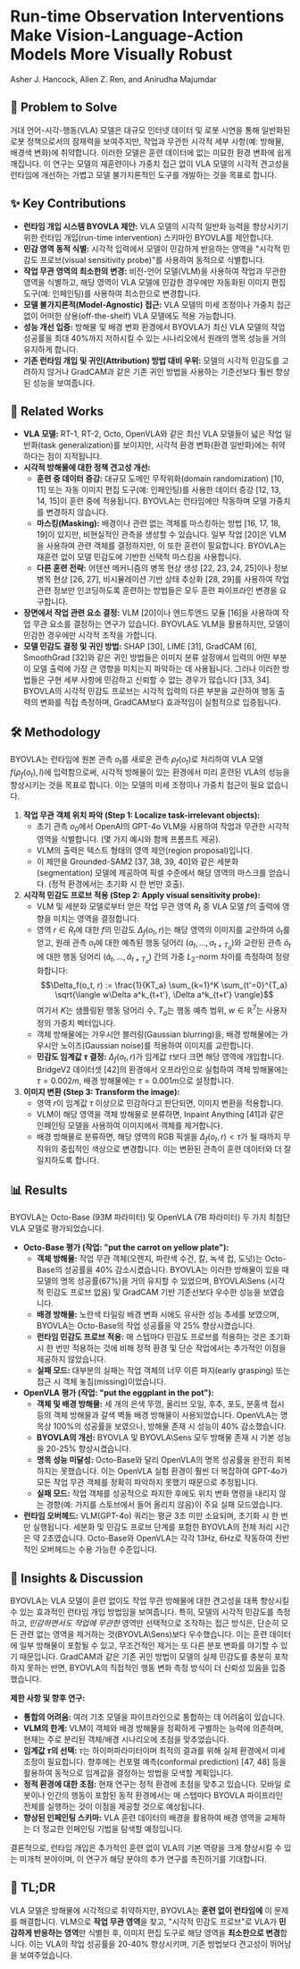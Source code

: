 # Run-time Observation Interventions Make Vision-Language-Action Models More Visually Robust

Asher J. Hancock, Allen Z. Ren, and Anirudha Majumdar

## 🧩 Problem to Solve

거대 언어-시각-행동(VLA) 모델은 대규모 인터넷 데이터 및 로봇 시연을 통해 일반화된 로봇 정책으로서의 잠재력을 보여주지만, 작업과 무관한 시각적 세부 사항(예: 방해물, 배경색 변화)에 취약합니다. 이러한 모델은 훈련 데이터에 없는 미묘한 환경 변화에 쉽게 깨집니다. 이 연구는 모델의 재훈련이나 가중치 접근 없이 VLA 모델의 시각적 견고성을 런타임에 개선하는 가볍고 모델 불가지론적인 도구를 개발하는 것을 목표로 합니다.

## ✨ Key Contributions

- **런타임 개입 시스템 BYOVLA 제안:** VLA 모델의 시각적 일반화 능력을 향상시키기 위한 런타임 개입(run-time intervention) 스키마인 BYOVLA를 제안합니다.
- **민감 영역 동적 식별:** 시각적 입력에서 모델이 민감하게 반응하는 영역을 "시각적 민감도 프로브(visual sensitivity probe)"를 사용하여 동적으로 식별합니다.
- **작업 무관 영역의 최소한의 변경:** 비전-언어 모델(VLM)을 사용하여 작업과 무관한 영역을 식별하고, 해당 영역이 VLA 모델에 민감한 경우에만 자동화된 이미지 편집 도구(예: 인페인팅)를 사용하여 최소한으로 변경합니다.
- **모델 불가지론적(Model-Agnostic) 접근:** VLA 모델의 미세 조정이나 가중치 접근 없이 어떠한 상용(off-the-shelf) VLA 모델에도 적용 가능합니다.
- **성능 개선 입증:** 방해물 및 배경 변화 환경에서 BYOVLA가 최신 VLA 모델의 작업 성공률을 최대 40%까지 저하시킬 수 있는 시나리오에서 원래의 명목 성능을 거의 유지하게 합니다.
- **기존 런타임 개입 및 귀인(Attribution) 방법 대비 우위:** 모델의 시각적 민감도를 고려하지 않거나 GradCAM과 같은 기존 귀인 방법을 사용하는 기준선보다 훨씬 향상된 성능을 보여줍니다.

## 📎 Related Works

- **VLA 모델:** RT-1, RT-2, Octo, OpenVLA와 같은 최신 VLA 모델들이 넓은 작업 일반화(task generalization)를 보이지만, 시각적 환경 변화(환경 일반화)에는 취약하다는 점이 지적됩니다.
- **시각적 방해물에 대한 정책 견고성 개선:**
  - **훈련 중 데이터 증강:** 대규모 도메인 무작위화(domain randomization) [10, 11] 또는 자동 이미지 편집 도구(예: 인페인팅)를 사용한 데이터 증강 [12, 13, 14, 15]이 훈련 중에 적용됩니다. BYOVLA는 런타임에만 작동하며 모델 가중치를 변경하지 않습니다.
  - **마스킹(Masking):** 배경이나 관련 없는 객체를 마스킹하는 방법 [16, 17, 18, 19]이 있지만, 비현실적인 관측을 생성할 수 있습니다. 일부 작업 [20]은 VLM을 사용하여 관련 객체를 결정하지만, 이 또한 훈련이 필요합니다. BYOVLA는 재훈련 없이 모델 민감도에 기반한 선택적 마스킹을 사용합니다.
  - **다른 훈련 전략:** 어텐션 메커니즘의 병목 현상 생성 [22, 23, 24, 25]이나 정보 병목 현상 [26, 27], 비시뮬레이션 기반 상태 추상화 [28, 29]를 사용하여 작업 관련 정보만 인코딩하도록 훈련하는 방법들은 모두 훈련 파이프라인 변경을 요구합니다.
- **장면에서 작업 관련 요소 결정:** VLM [20]이나 엔드투엔드 모듈 [16]을 사용하여 작업 무관 요소를 결정하는 연구가 있습니다. BYOVLA도 VLM을 활용하지만, 모델이 민감한 경우에만 시각적 조작을 가합니다.
- **모델 민감도 결정 및 귀인 방법:** SHAP [30], LIME [31], GradCAM [6], SmoothGrad [32]와 같은 귀인 방법들은 이미지 분류 설정에서 입력의 어떤 부분이 모델 출력에 가장 큰 영향을 미치는지 파악하는 데 사용됩니다. 그러나 이러한 방법들은 구현 세부 사항에 민감하고 신뢰할 수 없는 경우가 많습니다 [33, 34]. BYOVLA의 시각적 민감도 프로브는 시각적 입력의 다른 부분을 교란하여 행동 출력의 변화를 직접 측정하며, GradCAM보다 효과적임이 실험적으로 입증됩니다.

## 🛠️ Methodology

BYOVLA는 런타임에 원본 관측 $o_t$를 새로운 관측 $\rho_f(o_t)$로 처리하여 VLA 모델 $f(\rho_f(o_t), l)$에 입력함으로써, 시각적 방해물이 있는 환경에서 미리 훈련된 VLA의 성능을 향상시키는 것을 목표로 합니다. 이는 모델의 미세 조정이나 가중치 접근이 필요 없습니다.

1. **작업 무관 객체 위치 파악 (Step 1: Localize task-irrelevant objects):**
   - 초기 관측 $o_0$에서 OpenAI의 GPT-4o VLM을 사용하여 작업과 무관한 시각적 영역을 식별합니다. (몇 가지 예시와 함께 프롬프트 제공).
   - VLM의 출력은 텍스트 형태의 영역 제안(region proposal)입니다.
   - 이 제안을 Grounded-SAM2 [37, 38, 39, 40]와 같은 세분화(segmentation) 모델에 제공하여 픽셀 수준에서 해당 영역의 마스크를 얻습니다. (정적 환경에서는 초기화 시 한 번만 호출).
2. **시각적 민감도 프로브 적용 (Step 2: Apply visual sensitivity probe):**
   - VLM 및 세분화 모델로부터 얻은 작업 무관 영역 $R_t$ 중 VLA 모델 $f$의 출력에 영향을 미치는 영역을 결정합니다.
   - 영역 $r \in R_t$에 대한 $f$의 민감도 $\Delta_f(o_t, r)$는 해당 영역의 이미지를 교란하여 $\tilde{o}_t$를 얻고, 원래 관측 $o_t$에 대한 예측된 행동 덩어리 $(a_t,...,a_{t+T_a})$와 교란된 관측 $\tilde{o}_t$에 대한 행동 덩어리 $(\tilde{a}_t,...,\tilde{a}_{t+T_a})$ 간의 가중 $L_2$-norm 차이를 측정하여 정량화합니다:
     $$\Delta_f(o_t, r) := \frac{1}{KT_a} \sum_{k=1}^K \sum_{t'=0}^{T_a} \sqrt{\langle w\Delta a^k_{t+t'}, \Delta a^k_{t+t'} \rangle}$$
     여기서 $K$는 샘플링된 행동 덩어리 수, $T_a$는 행동 예측 범위, $w \in \mathbb{R}^7$는 사용자 정의 가중치 벡터입니다.
   - 객체 방해물에는 가우시안 블러링(Gaussian blurring)을, 배경 방해물에는 가우시안 노이즈(Gaussian noise)를 적용하여 이미지를 교란합니다.
   - **민감도 임계값 $\tau$ 결정:** $\Delta_f(o_t, r)$가 임계값 $\tau$보다 크면 해당 영역에 개입합니다. BridgeV2 데이터셋 [42]의 환경에서 오프라인으로 실험하여 객체 방해물에는 $\tau = 0.002m$, 배경 방해물에는 $\tau = 0.001m$으로 설정합니다.
3. **이미지 변환 (Step 3: Transform the image):**
   - 영역 $r$이 임계값 $\tau$ 이상으로 민감하다고 판단되면, 이미지 변환을 적용합니다.
   - VLM이 해당 영역을 객체 방해물로 분류하면, Inpaint Anything [41]과 같은 인페인팅 모델을 사용하여 이미지에서 객체를 제거합니다.
   - 배경 방해물로 분류하면, 해당 영역의 RGB 픽셀을 $\Delta_f(o_t, r) < \tau$가 될 때까지 무작위의 중립적인 색상으로 변경합니다. 이는 변환된 관측이 훈련 데이터와 더 잘 일치하도록 합니다.

## 📊 Results

BYOVLA는 Octo-Base (93M 파라미터) 및 OpenVLA (7B 파라미터) 두 가지 최첨단 VLA 모델로 평가되었습니다.

- **Octo-Base 평가 (작업: "put the carrot on yellow plate"):**
  - **객체 방해물:** 작업 무관 객체(오렌지, 파란색 수건, 칼, 녹색 컵, 도넛)는 Octo-Base의 성공률을 40% 감소시켰습니다. BYOVLA는 이러한 방해물이 있을 때 모델의 명목 성공률(67%)을 거의 유지할 수 있었으며, BYOVLA\Sens (시각적 민감도 프로브 없음) 및 GradCAM 기반 기준선보다 우수한 성능을 보였습니다.
  - **배경 방해물:** 노란색 타일링 배경 변화 시에도 유사한 성능 추세를 보였으며, BYOVLA는 Octo-Base의 작업 성공률을 약 25% 향상시켰습니다.
  - **런타임 민감도 프로브 적용:** 매 스텝마다 민감도 프로브를 적용하는 것은 초기화 시 한 번만 적용하는 것에 비해 정적 환경 및 단순 작업에서는 추가적인 이점을 제공하지 않았습니다.
  - **실패 모드:** 대부분의 실패는 작업 객체의 너무 이른 파지(early grasping) 또는 접근 시 객체 놓침(missing)이었습니다.
- **OpenVLA 평가 (작업: "put the eggplant in the pot"):**
  - **객체 및 배경 방해물:** 세 개의 은색 뚜껑, 올리브 오일, 후추, 포도, 분홍색 접시 등의 객체 방해물과 갈색 벽돌 배경 방해물이 사용되었습니다. OpenVLA는 명목상 100%의 성공률을 보였으나, 방해물 존재 시 성능이 40% 감소했습니다.
  - **BYOVLA의 개선:** BYOVLA 및 BYOVLA\Sens 모두 방해물 존재 시 기본 성능을 20-25% 향상시켰습니다.
  - **명목 성능 미달성:** Octo-Base와 달리 OpenVLA의 명목 성공률을 완전히 회복하지는 못했습니다. 이는 OpenVLA 실험 환경이 훨씬 더 복잡하여 GPT-4o가 모든 작업 무관 객체를 정확히 파악하지 못했기 때문으로 추정됩니다.
  - **실패 모드:** 작업 객체를 성공적으로 파지한 후에도 위치 변화 명령을 내리지 않는 경향(예: 가지를 스토브에서 들어 올리지 않음)이 주요 실패 모드였습니다.
- **런타임 오버헤드:** VLM(GPT-4o) 쿼리는 평균 3초 미만 소요되며, 초기화 시 한 번만 실행됩니다. 세분화 및 민감도 프로브 단계를 포함한 BYOVLA의 전체 처리 시간은 약 2초였습니다. Octo-Base와 OpenVLA는 각각 13Hz, 6Hz로 작동하여 전반적인 오버헤드는 수용 가능한 수준입니다.

## 🧠 Insights & Discussion

BYOVLA는 VLA 모델이 훈련 없이도 작업 무관 방해물에 대한 견고성을 대폭 향상시킬 수 있는 효과적인 런타임 개입 방법임을 보여줍니다. 특히, 모델의 시각적 민감도를 측정하고, _민감하면서도 작업에 무관한_ 영역만 선택적으로 조작하는 접근 방식은, 단순히 모든 관련 없는 영역을 제거하는 것(BYOVLA\Sens)보다 우수했습니다. 이는 훈련 데이터에 일부 방해물이 포함될 수 있고, 무조건적인 제거는 또 다른 분포 변화를 야기할 수 있기 때문입니다. GradCAM과 같은 기존 귀인 방법이 모델의 실제 민감도를 충분히 포착하지 못하는 반면, BYOVLA의 직접적인 행동 변화 측정 방식이 더 신뢰성 있음을 입증했습니다.

**제한 사항 및 향후 연구:**

- **통합의 어려움:** 여러 기초 모델을 파이프라인으로 통합하는 데 어려움이 있습니다.
- **VLM의 한계:** VLM이 객체와 배경 방해물을 정확하게 구별하는 능력에 의존하며, 현재는 주로 분리된 객체/배경 시나리오에 초점을 맞추었습니다.
- **임계값 $\tau$의 선택:** $\tau$는 하이퍼파라미터이며 최적의 결과를 위해 실제 환경에서 미세 조정이 필요합니다. 향후에는 컨포멀 예측(conformal prediction) [47, 48] 등을 활용하여 동적으로 임계값을 결정하는 방법을 모색할 계획입니다.
- **정적 환경에 대한 초점:** 현재 연구는 정적 환경에 초점을 맞추고 있습니다. 모바일 로봇이나 인간의 행동이 포함된 동적 환경에서는 매 스텝마다 BYOVLA 파이프라인 전체를 실행하는 것이 이점을 제공할 것으로 예상됩니다.
- **향상된 인페인팅 스키마:** VLA 훈련 데이터의 배경을 활용하여 배경 영역을 교체하는 더 정교한 인페인팅 기법을 탐색할 예정입니다.

결론적으로, 런타임 개입은 추가적인 훈련 없이 VLA의 기본 역량을 크게 향상시킬 수 있는 미개척 분야이며, 이 연구가 해당 분야의 추가 연구를 촉진하기를 기대합니다.

## 📌 TL;DR

VLA 모델은 방해물에 시각적으로 취약하지만, BYOVLA는 **훈련 없이 런타임에** 이 문제를 해결합니다. VLM으로 **작업 무관 영역**을 찾고, "시각적 민감도 프로브"로 VLA가 **민감하게 반응하는 영역**만 식별한 후, 이미지 편집 도구로 해당 영역을 **최소한으로 변경**합니다. 이는 VLA의 작업 성공률을 20-40% 향상시키며, 기존 방법보다 견고성이 뛰어남을 보여주었습니다.
